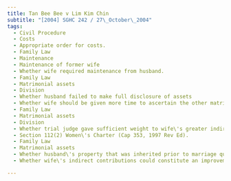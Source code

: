 ```yaml
---
title: Tan Bee Bee v Lim Kim Chin 
subtitle: "[2004] SGHC 242 / 27\_October\_2004"
tags:
  - Civil Procedure
  - Costs
  - Appropriate order for costs.
  - Family Law
  - Maintenance
  - Maintenance of former wife
  - Whether wife required maintenance from husband.
  - Family Law
  - Matrimonial assets
  - Division
  - Whether husband failed to make full disclosure of assets
  - Whether wife should be given more time to ascertain the other matrimonial assets allegedly held by husband.
  - Family Law
  - Matrimonial assets
  - Division
  - Whether trial judge gave sufficient weight to wife\'s greater indirect financial and non-financial contributions in dividing the assets
  - Section 112(2) Women\'s Charter (Cap 353, 1997 Rev Ed).
  - Family Law
  - Matrimonial assets
  - Whether husband\'s property that was inherited prior to marriage qualified as matrimonial asset
  - Whether wife\'s indirect contributions could constitute an improvement under s 112(10)(a)(ii) of the Women\'s Charter (Cap 353, 1997 Rev Ed).

---
```


